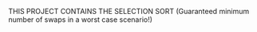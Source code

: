 THIS PROJECT CONTAINS THE SELECTION SORT (Guaranteed minimum number of swaps in a worst case scenario!)